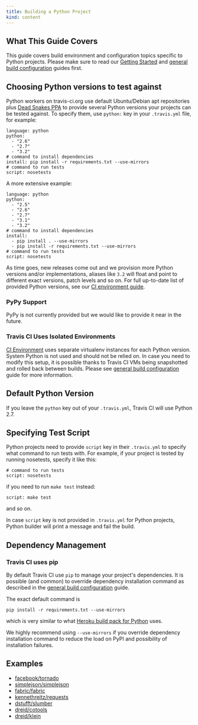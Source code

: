 ```yaml
---
title: Building a Python Project
kind: content
---
```


## What This Guide Covers

This guide covers build environment and configuration topics specific to Python projects. Please make sure to read our [Getting Started](/docs/user/getting-started/) and [general build configuration](/docs/user/build-configuration/) guides first.

## Choosing Python versions to test against

Python workers on travis-ci.org use default Ubuntu/Debian apt repositories plus [Dead Snakes PPA]() to provide several Python versions your projects can be
tested against. To specify them, use `python:` key in your `.travis.yml` file, for example:

    language: python
    python:
      - "2.6"
      - "2.7"
      - "3.2"
    # command to install dependencies
    install: pip install -r requirements.txt --use-mirrors
    # command to run tests
    script: nosetests

A more extensive example:

    language: python
    python:
      - "2.5"
      - "2.6"
      - "2.7"
      - "3.1"
      - "3.2"
    # command to install dependencies
    install:
      - pip install . --use-mirrors
      - pip install -r requirements.txt --use-mirrors
    # command to run tests
    script: nosetests

As time goes, new releases come out and we provision more Python versions and/or implementations, aliases like `3.2` will float and point to different
exact versions, patch levels and so on. For full up-to-date list of provided Python versions, see our [CI environment guide](/docs/user/ci-environment/).

### PyPy Support

PyPy is not currently provided but we would like to provide it near in the future.


### Travis CI Uses Isolated Environments

[CI Environment](/docs/user/ci-environment/) uses separate virtualenv instances for each Python version. System Python is not used and should
not be relied on. In case you need to modify this setup, it is possible thanks to Travis CI VMs being snapshotted and rolled back between
builds. Please see [general build configuration](/docs/user/build-configuration/) guide for more information.


## Default Python Version

If you leave the `python` key out of your `.travis.yml`, Travis CI will use Python 2.7.


## Specifying Test Script

Python projects need to provide `script` key in their `.travis.yml` to specify what command to run tests with. For example, if your project
is tested by running nosetests, specify it like this:

    # command to run tests
    script: nosetests

if you need to run `make test` instead:

    script: make test

and so on.

In case `script` key is not provided in `.travis.yml` for Python projects, Python builder will print a message and fail the build.


## Dependency Management

### Travis CI uses pip

By default Travis CI use `pip` to manage your project's dependencies. It is possible (and common) to override dependency installation command
as described in the [general build configuration](/docs/user/build-configuration/) guide.

The exact default command is

    pip install -r requirements.txt --use-mirrors

which is very similar to what [Heroku build pack for Python](https://github.com/heroku/heroku-buildpack-python/) uses.

We highly recommend using `--use-mirrors` if you override dependency installation command to reduce the load on PyPI and possibility of
installation failures.


## Examples

 * [facebook/tornado](https://github.com/facebook/tornado/blob/master/.travis.yml)
 * [simplejson/simplejson](https://github.com/simplejson/simplejson/blob/master/.travis.yml)
 * [fabric/fabric](http://travis-ci.org/#!/fabric/fabric/blob/master/.travis.yml)
 * [kennethreitz/requests](https://github.com/kennethreitz/requests/blob/develop/.travis.yml)
 * [dstufft/slumber](https://github.com/dstufft/slumber/blob/master/.travis.yml)
 * [dreid/cotools](https://github.com/dreid/cotools/blob/master/.travis.yml)
 * [dreid/klein](https://github.com/dreid/klein/blob/master/.travis.yml)

